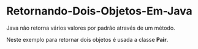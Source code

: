 # Retornando-Dois-Objetos-Em-Java

<p>Java não retorna vários valores por padrão através de um método.</p>
<p>Neste exemplo para retornar dois objetos é usada a classe <strong>Pair</strong>.</p>
